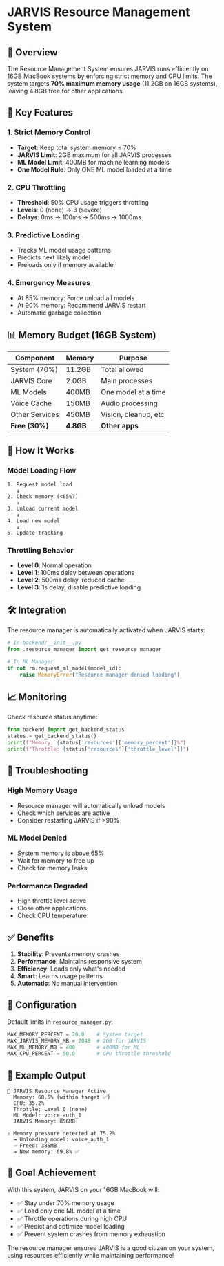 # JARVIS Resource Management System

## 🎯 Overview

The Resource Management System ensures JARVIS runs efficiently on 16GB MacBook systems by enforcing strict memory and CPU limits. The system targets **70% maximum memory usage** (11.2GB on 16GB systems), leaving 4.8GB free for other applications.

## 🔑 Key Features

### 1. **Strict Memory Control**
- **Target**: Keep total system memory ≤ 70%
- **JARVIS Limit**: 2GB maximum for all JARVIS processes
- **ML Model Limit**: 400MB for machine learning models
- **One Model Rule**: Only ONE ML model loaded at a time

### 2. **CPU Throttling**
- **Threshold**: 50% CPU usage triggers throttling
- **Levels**: 0 (none) → 3 (severe)
- **Delays**: 0ms → 100ms → 500ms → 1000ms

### 3. **Predictive Loading**
- Tracks ML model usage patterns
- Predicts next likely model
- Preloads only if memory available

### 4. **Emergency Measures**
- At 85% memory: Force unload all models
- At 90% memory: Recommend JARVIS restart
- Automatic garbage collection

## 📊 Memory Budget (16GB System)

| Component | Memory | Purpose |
|-----------|--------|---------|
| System (70%) | 11.2GB | Total allowed |
| JARVIS Core | 2.0GB | Main processes |
| ML Models | 400MB | One model at a time |
| Voice Cache | 150MB | Audio processing |
| Other Services | 450MB | Vision, cleanup, etc |
| **Free (30%)** | **4.8GB** | **Other apps** |

## 🚦 How It Works

### Model Loading Flow
```
1. Request model load
   ↓
2. Check memory (<65%?)
   ↓
3. Unload current model
   ↓
4. Load new model
   ↓
5. Update tracking
```

### Throttling Behavior
- **Level 0**: Normal operation
- **Level 1**: 100ms delay between operations
- **Level 2**: 500ms delay, reduced cache
- **Level 3**: 1s delay, disable predictive loading

## 🛠️ Integration

The resource manager is automatically activated when JARVIS starts:

```python
# In backend/__init__.py
from .resource_manager import get_resource_manager

# In ML Manager
if not rm.request_ml_model(model_id):
    raise MemoryError("Resource manager denied loading")
```

## 📈 Monitoring

Check resource status anytime:

```python
from backend import get_backend_status
status = get_backend_status()
print(f"Memory: {status['resources']['memory_percent']}%")
print(f"Throttle: {status['resources']['throttle_level']}")
```

## 🚨 Troubleshooting

### High Memory Usage
- Resource manager will automatically unload models
- Check which services are active
- Consider restarting JARVIS if >90%

### ML Model Denied
- System memory is above 65%
- Wait for memory to free up
- Check for memory leaks

### Performance Degraded
- High throttle level active
- Close other applications
- Check CPU temperature

## ✅ Benefits

1. **Stability**: Prevents memory crashes
2. **Performance**: Maintains responsive system
3. **Efficiency**: Loads only what's needed
4. **Smart**: Learns usage patterns
5. **Automatic**: No manual intervention

## 🔧 Configuration

Default limits in `resource_manager.py`:

```python
MAX_MEMORY_PERCENT = 70.0    # System target
MAX_JARVIS_MEMORY_MB = 2048  # 2GB for JARVIS
MAX_ML_MEMORY_MB = 400       # 400MB for ML
MAX_CPU_PERCENT = 50.0       # CPU throttle threshold
```

## 📝 Example Output

```
🤖 JARVIS Resource Manager Active
  Memory: 68.5% (within target ✅)
  CPU: 35.2%
  Throttle: Level 0 (none)
  ML Model: voice_auth_1
  JARVIS Memory: 856MB

⚠️ Memory pressure detected at 75.2%
  → Unloading model: voice_auth_1
  → Freed: 385MB
  → New memory: 69.8% ✅
```

## 🎯 Goal Achievement

With this system, JARVIS on your 16GB MacBook will:
- ✅ Stay under 70% memory usage
- ✅ Load only one ML model at a time
- ✅ Throttle operations during high CPU
- ✅ Predict and optimize model loading
- ✅ Prevent system crashes from memory exhaustion

The resource manager ensures JARVIS is a good citizen on your system, using resources efficiently while maintaining performance!
